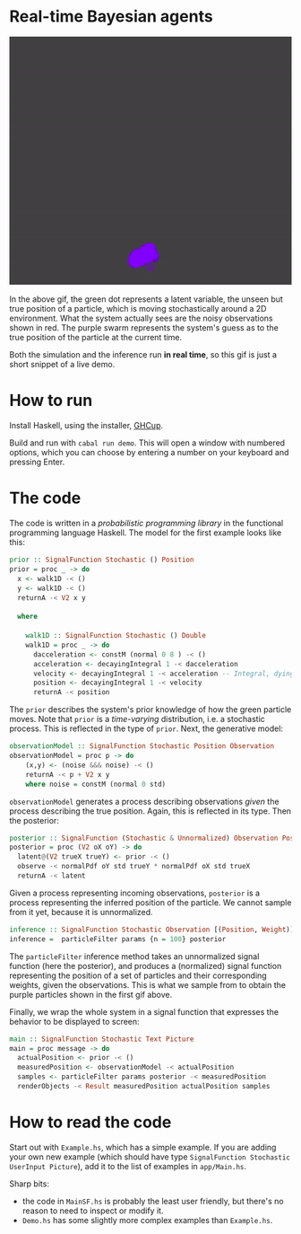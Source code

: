 # Real-time Bayesian agents

![Particle filter](notebooks/basic-tracker.gif)

In the above gif, the green dot represents a latent variable, the unseen but true position of a particle, which is moving stochastically around a 2D environment. 
What the system actually sees are the noisy observations shown in red.
The purple swarm represents the system's guess as to the true position of the particle at the current time.

Both the simulation and the inference run **in real time**, so this gif is just a short snippet of a live demo.


# How to run

Install Haskell, using the installer, [GHCup](https://www.haskell.org/ghcup/).

Build and run with `cabal run demo`. This will open a window with numbered options, which you can choose by entering a number on your keyboard and pressing Enter.

# The code

The code is written in a *probabilistic programming library* in the functional programming language Haskell. The model for the first example looks like this:

```haskell
prior :: SignalFunction Stochastic () Position
prior = proc _ -> do
  x <- walk1D -< ()
  y <- walk1D -< ()
  returnA -< V2 x y

  where 

    walk1D :: SignalFunction Stochastic () Double
    walk1D = proc _ -> do
      dacceleration <- constM (normal 0 8 ) -< ()
      acceleration <- decayingIntegral 1 -< dacceleration
      velocity <- decayingIntegral 1 -< acceleration -- Integral, dying off exponentially
      position <- decayingIntegral 1 -< velocity
      returnA -< position
```


The `prior` describes the system's prior knowledge of how the green particle moves. Note that `prior` is a *time-varying* distribution, i.e. a stochastic process. This is reflected in the type of `prior`. Next, the generative model:

```haskell
observationModel :: SignalFunction Stochastic Position Observation
observationModel = proc p -> do
    (x,y) <- (noise &&& noise) -< ()
    returnA -< p + V2 x y
    where noise = constM (normal 0 std)
```

`observationModel` generates a process describing observations *given* the process describing the true position. Again, this is reflected in its type. Then the posterior:

```haskell
posterior :: SignalFunction (Stochastic & Unnormalized) Observation Position
posterior = proc (V2 oX oY) -> do
  latent@(V2 trueX trueY) <- prior -< ()
  observe -< normalPdf oY std trueY * normalPdf oX std trueX
  returnA -< latent
```

Given a process representing incoming observations, `posterior` is a process representing the inferred position of the particle. We cannot sample from it yet, because it is unnormalized.

```haskell
inference :: SignalFunction Stochastic Observation [(Position, Weight)]
inference =  particleFilter params {n = 100} posterior
```

The `particleFilter` inference method takes an unnormalized signal function (here the posterior), and produces a (normalized) signal function representing the position of a set of particles and their corresponding weights, given the observations. This is what we sample from to obtain the purple particles shown in the first gif above.

Finally, we wrap the whole system in a signal function that expresses the behavior to be displayed to screen:

```haskell
main :: SignalFunction Stochastic Text Picture
main = proc message -> do
  actualPosition <- prior -< ()
  measuredPosition <- observationModel -< actualPosition
  samples <- particleFilter params posterior -< measuredPosition
  renderObjects -< Result measuredPosition actualPosition samples
```

# How to read the code

Start out with `Example.hs`, which has a simple example. If you are adding your own new example (which should have type `SignalFunction Stochastic UserInput Picture`), add it to the list of examples in `app/Main.hs`.

Sharp bits:
- the code in `MainSF.hs` is probably the least user friendly, but there's no reason to need to inspect or modify it.
- `Demo.hs` has some slightly more complex examples than `Example.hs`.


